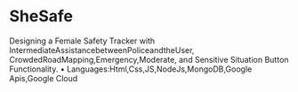 # SheSafe
Designing a Female Safety Tracker with IntermediateAssistancebetweenPoliceandtheUser, CrowdedRoadMapping,Emergency,Moderate, and Sensitive Situation Button Functionality. • Languages:Html,Css,JS,NodeJs,MongoDB,Google Apis,Google Cloud
